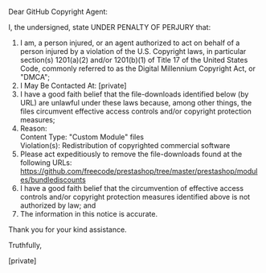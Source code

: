 Dear GitHub Copyright Agent:

I, the undersigned, state UNDER PENALTY OF PERJURY that:

1. I am, a person injured, or an agent authorized to act on behalf of a person injured by a violation of the U.S. Copyright laws, in particular section(s) 1201(a)(2) and/or 1201(b)(1) of Title 17 of the United States Code, commonly referred to as the Digital Millennium Copyright Act, or "DMCA";
2. I May Be Contacted At: [private]
3. I have a good faith belief that the file-downloads identified below (by URL) are unlawful under these laws because, among other things, the files circumvent effective access controls and/or copyright protection measures;
4. Reason:<br>
   Content Type: "Custom Module" files<br>
   Violation(s): Redistribution of copyrighted commercial software
5. Please act expeditiously to remove the file-downloads found at the
following URLs:<br>
   <https://github.com/freecode/prestashop/tree/master/prestashop/modules/bundlediscounts>
6. I have a good faith belief that the circumvention of effective
access controls and/or copyright protection measures identified above is
not authorized by law; and
7. The information in this notice is accurate.

Thank you for your kind assistance.

Truthfully,

[private]

